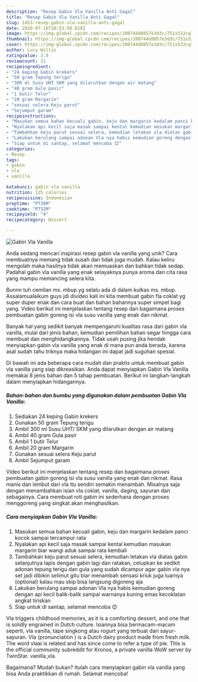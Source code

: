 ```yaml
---
description: "Resep Gabin Vla Vanilla Anti Gagal"
title: "Resep Gabin Vla Vanilla Anti Gagal"
slug: 1453-resep-gabin-vla-vanilla-anti-gagal
date: 2020-07-16T20:53:58.618Z
image: https://img-global.cpcdn.com/recipes/200744d8057e3d3c/751x532cq70/gabin-vla-vanilla-foto-resep-utama.jpg
thumbnail: https://img-global.cpcdn.com/recipes/200744d8057e3d3c/751x532cq70/gabin-vla-vanilla-foto-resep-utama.jpg
cover: https://img-global.cpcdn.com/recipes/200744d8057e3d3c/751x532cq70/gabin-vla-vanilla-foto-resep-utama.jpg
author: Lucy Willis
ratingvalue: 3.8
reviewcount: 11
recipeingredient:
- "24 keping Gabin krekers"
- "50 gram Tepung terigu"
- "300 ml Susu UHT SKM yang dilarutkan dengan air matang"
- "40 gram Gula pasir"
- "1 butir Telur"
- "20 gram Margarin"
- "sesuai selera Keju parut"
- "Sejumput garam"
recipeinstructions:
- "Masukan semua bahan kecuali gabin, keju dan margarin kedalam panci kocok sampai tercampur rata"
- "Nyalakan api kecil saja masak sampai kental kemudian masukan margarin biar wangi aduk sampai rata kembali"
- "Tambahkan keju parut sesuai selera, kemudian letakan vla diatas gabin selanjutnya lapis dengan gabin lagi dan ratakan, celupkan ke sedikit adonan tepung terigu dan gula yang sudah dicampur agar gabin vla nya set jadi dibikin selimut gitu biar menambah sensasi kriuk juga luarnya (optional) kalau mau skip bisa langsung digoreng aja"
- "Lakukan berulang sampai adonan Vla nya habis kemudian goreng dengan api kecil balik-balik sampai warnanya kuning emas kecoklatan angkat tiriskan"
- "Siap untuk di santap, selamat mencoba 😊"
categories:
- Resep
tags:
- gabin
- vla
- vanilla

katakunci: gabin vla vanilla 
nutrition: 125 calories
recipecuisine: Indonesian
preptime: "PT36M"
cooktime: "PT32M"
recipeyield: "4"
recipecategory: Dessert

---
```



![Gabin Vla Vanilla](https://img-global.cpcdn.com/recipes/200744d8057e3d3c/751x532cq70/gabin-vla-vanilla-foto-resep-utama.jpg)

Anda sedang mencari inspirasi resep gabin vla vanilla yang unik? Cara membuatnya memang tidak susah dan tidak juga mudah. Kalau keliru mengolah maka hasilnya tidak akan memuaskan dan bahkan tidak sedap. Padahal gabin vla vanilla yang enak selayaknya punya aroma dan cita rasa yang mampu memancing selera kita.

Bunnn tuh cemilan ms. mbup yg selalu ada di dalam kulkas ms. mbup. Assalamualaikum guys jdi divideo kali ini kita membuat gabin fla coklat yg super duper enak dan cara buat dan bahan bahannya super simpel bagi yang. Video berikut ini menjelaskan tentang resep dan bagaimana proses pembuatan gabin goreng isi vla susu vanilla yang enak dan nikmat.

Banyak hal yang sedikit banyak mempengaruhi kualitas rasa dari gabin vla vanilla, mulai dari jenis bahan, kemudian pemilihan bahan segar hingga cara membuat dan menghidangkannya. Tidak usah pusing jika hendak menyiapkan gabin vla vanilla yang enak di mana pun anda berada, karena asal sudah tahu triknya maka hidangan ini dapat jadi suguhan spesial.


Di bawah ini ada beberapa cara mudah dan praktis untuk membuat gabin vla vanilla yang siap dikreasikan. Anda dapat menyiapkan Gabin Vla Vanilla memakai 8 jenis bahan dan 5 tahap pembuatan. Berikut ini langkah-langkah dalam menyiapkan hidangannya.

<!--inarticleads1-->

##### Bahan-bahan dan bumbu yang digunakan dalam pembuatan Gabin Vla Vanilla:

1. Sediakan 24 keping Gabin krekers
1. Gunakan 50 gram Tepung terigu
1. Ambil 300 ml Susu UHT/ SKM yang dilarutkan dengan air matang
1. Ambil 40 gram Gula pasir
1. Ambil 1 butir Telur
1. Ambil 20 gram Margarin
1. Gunakan sesuai selera Keju parut
1. Ambil Sejumput garam


Video berikut ini menjelaskan tentang resep dan bagaimana proses pembuatan gabin goreng isi vla susu vanilla yang enak dan nikmat. Rasa manis dan lembut dari vla itu sendiri semakin menambah. Misalnya saja dengan menambahkan isian vla coklat, vanilla, daging, sayuran dan sebagainya. Cara membuat roti gabin ini sederhana dengan proses menggoreng yang singkat akan menghasilkan. 

<!--inarticleads2-->

##### Cara menyiapkan Gabin Vla Vanilla:

1. Masukan semua bahan kecuali gabin, keju dan margarin kedalam panci kocok sampai tercampur rata
1. Nyalakan api kecil saja masak sampai kental kemudian masukan margarin biar wangi aduk sampai rata kembali
1. Tambahkan keju parut sesuai selera, kemudian letakan vla diatas gabin selanjutnya lapis dengan gabin lagi dan ratakan, celupkan ke sedikit adonan tepung terigu dan gula yang sudah dicampur agar gabin vla nya set jadi dibikin selimut gitu biar menambah sensasi kriuk juga luarnya (optional) kalau mau skip bisa langsung digoreng aja
1. Lakukan berulang sampai adonan Vla nya habis kemudian goreng dengan api kecil balik-balik sampai warnanya kuning emas kecoklatan angkat tiriskan
1. Siap untuk di santap, selamat mencoba 😊


Vla triggers childhood memories, as it is a comforting dessert, and one that is solidly engrained in Dutch culture. Isiannya bisa bermacam-macam seperti, vla vanilla, tape singkong atau rogurt yang terbuat dari sayur-sayuran. Vla (pronunciation ) is a Dutch dairy product made from fresh milk. The word vlaai is related and has since come to refer a type of pie. This is the official community subreddit for Kronos, a private vanilla WoW server by TwinStar. vanilla_vla. 

Bagaimana? Mudah bukan? Itulah cara menyiapkan gabin vla vanilla yang bisa Anda praktikkan di rumah. Selamat mencoba!
